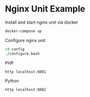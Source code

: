 # Nginx Unit Example

Install and start nginx unit via docker
```sh
docker-compose up
```

Configure nginx unit
```sh
cd config
./configure.bash
```

PHP
```sh
http localhost:8081
```

Python
```sh
http localhost:8082
```
